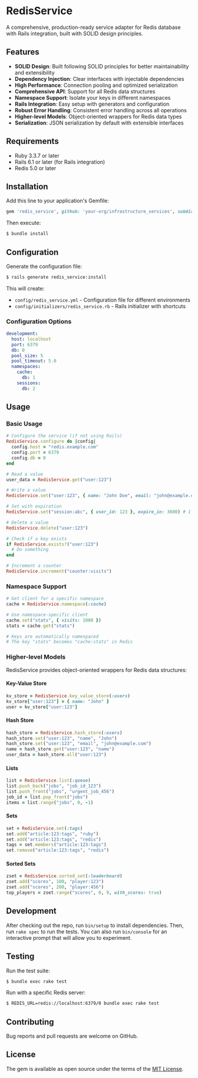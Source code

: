 # RedisService

A comprehensive, production-ready service adapter for Redis database with Rails integration, built with SOLID design principles.

## Features

- **SOLID Design**: Built following SOLID principles for better maintainability and extensibility
- **Dependency Injection**: Clear interfaces with injectable dependencies
- **High Performance**: Connection pooling and optimized serialization
- **Comprehensive API**: Support for all Redis data structures
- **Namespace Support**: Isolate your keys in different namespaces
- **Rails Integration**: Easy setup with generators and configuration
- **Robust Error Handling**: Consistent error handling across all operations
- **Higher-level Models**: Object-oriented wrappers for Redis data types
- **Serialization**: JSON serialization by default with extensible interfaces

## Requirements

- Ruby 3.3.7 or later
- Rails 6.1 or later (for Rails integration)
- Redis 5.0 or later

## Installation

Add this line to your application's Gemfile:

```ruby
gem 'redis_service', github: 'your-org/infrastructure_services', subdirectory: 'redis'
```

Then execute:

```bash
$ bundle install
```

## Configuration

Generate the configuration file:

```bash
$ rails generate redis_service:install
```

This will create:
- `config/redis_service.yml` - Configuration file for different environments
- `config/initializers/redis_service.rb` - Rails initializer with shortcuts

### Configuration Options

```yaml
development:
  host: localhost
  port: 6379
  db: 0
  pool_size: 5
  pool_timeout: 5.0
  namespaces:
    cache:
      db: 1
    sessions:
      db: 2
```

## Usage

### Basic Usage

```ruby
# Configure the service (if not using Rails)
RedisService.configure do |config|
  config.host = "redis.example.com"
  config.port = 6379
  config.db = 0
end

# Read a value
user_data = RedisService.get("user:123")

# Write a value
RedisService.set("user:123", { name: "John Doe", email: "john@example.com" })

# Set with expiration
RedisService.set("session:abc", { user_id: 123 }, expire_in: 3600) # 1 hour

# Delete a value
RedisService.delete("user:123")

# Check if a key exists
if RedisService.exists?("user:123")
  # Do something
end

# Increment a counter
RedisService.increment("counter:visits")
```

### Namespace Support

```ruby
# Get client for a specific namespace
cache = RedisService.namespace(:cache)

# Use namespace-specific client
cache.set("stats", { visits: 1000 })
stats = cache.get("stats")

# Keys are automatically namespaced
# The key "stats" becomes "cache:stats" in Redis
```

### Higher-level Models

RedisService provides object-oriented wrappers for Redis data structures:

#### Key-Value Store

```ruby
kv_store = RedisService.key_value_store(:users)
kv_store["user:123"] = { name: "John" }
user = kv_store["user:123"]
```

#### Hash Store

```ruby
hash_store = RedisService.hash_store(:users)
hash_store.set("user:123", "name", "John")
hash_store.set("user:123", "email", "john@example.com")
name = hash_store.get("user:123", "name")
user_data = hash_store.all("user:123")
```

#### Lists

```ruby
list = RedisService.list(:queue)
list.push_back("jobs", "job_id_123")
list.push_front("jobs", "urgent_job_456")
job_id = list.pop_front("jobs")
items = list.range("jobs", 0, -1)
```

#### Sets

```ruby
set = RedisService.set(:tags)
set.add("article:123:tags", "ruby")
set.add("article:123:tags", "redis")
tags = set.members("article:123:tags")
set.remove("article:123:tags", "redis")
```

#### Sorted Sets

```ruby
zset = RedisService.sorted_set(:leaderboard)
zset.add("scores", 100, "player:123")
zset.add("scores", 200, "player:456")
top_players = zset.range("scores", 0, 9, with_scores: true)
```

## Development

After checking out the repo, run `bin/setup` to install dependencies. Then, run `rake spec` to run the tests. You can also run `bin/console` for an interactive prompt that will allow you to experiment.

## Testing

Run the test suite:

```bash
$ bundle exec rake test
```

Run with a specific Redis server:

```bash
$ REDIS_URL=redis://localhost:6379/0 bundle exec rake test
```

## Contributing

Bug reports and pull requests are welcome on GitHub.

## License

The gem is available as open source under the terms of the [MIT License](https://opensource.org/licenses/MIT). 